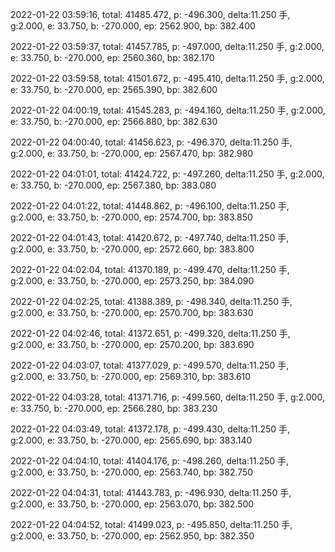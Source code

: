 2022-01-22 03:59:16, total: 41485.472, p: -496.300, delta:11.250 手, g:2.000, e: 33.750, b: -270.000, ep: 2562.900, bp: 382.400

2022-01-22 03:59:37, total: 41457.785, p: -497.000, delta:11.250 手, g:2.000, e: 33.750, b: -270.000, ep: 2560.360, bp: 382.170

2022-01-22 03:59:58, total: 41501.672, p: -495.410, delta:11.250 手, g:2.000, e: 33.750, b: -270.000, ep: 2565.390, bp: 382.600

2022-01-22 04:00:19, total: 41545.283, p: -494.160, delta:11.250 手, g:2.000, e: 33.750, b: -270.000, ep: 2566.880, bp: 382.630

2022-01-22 04:00:40, total: 41456.623, p: -496.370, delta:11.250 手, g:2.000, e: 33.750, b: -270.000, ep: 2567.470, bp: 382.980

2022-01-22 04:01:01, total: 41424.722, p: -497.260, delta:11.250 手, g:2.000, e: 33.750, b: -270.000, ep: 2567.380, bp: 383.080

2022-01-22 04:01:22, total: 41448.862, p: -496.100, delta:11.250 手, g:2.000, e: 33.750, b: -270.000, ep: 2574.700, bp: 383.850

2022-01-22 04:01:43, total: 41420.672, p: -497.740, delta:11.250 手, g:2.000, e: 33.750, b: -270.000, ep: 2572.660, bp: 383.800

2022-01-22 04:02:04, total: 41370.189, p: -499.470, delta:11.250 手, g:2.000, e: 33.750, b: -270.000, ep: 2573.250, bp: 384.090

2022-01-22 04:02:25, total: 41388.389, p: -498.340, delta:11.250 手, g:2.000, e: 33.750, b: -270.000, ep: 2570.700, bp: 383.630

2022-01-22 04:02:46, total: 41372.651, p: -499.320, delta:11.250 手, g:2.000, e: 33.750, b: -270.000, ep: 2570.200, bp: 383.690

2022-01-22 04:03:07, total: 41377.029, p: -499.570, delta:11.250 手, g:2.000, e: 33.750, b: -270.000, ep: 2569.310, bp: 383.610

2022-01-22 04:03:28, total: 41371.716, p: -499.560, delta:11.250 手, g:2.000, e: 33.750, b: -270.000, ep: 2566.280, bp: 383.230

2022-01-22 04:03:49, total: 41372.178, p: -499.430, delta:11.250 手, g:2.000, e: 33.750, b: -270.000, ep: 2565.690, bp: 383.140

2022-01-22 04:04:10, total: 41404.176, p: -498.260, delta:11.250 手, g:2.000, e: 33.750, b: -270.000, ep: 2563.740, bp: 382.750

2022-01-22 04:04:31, total: 41443.783, p: -496.930, delta:11.250 手, g:2.000, e: 33.750, b: -270.000, ep: 2563.070, bp: 382.500

2022-01-22 04:04:52, total: 41499.023, p: -495.850, delta:11.250 手, g:2.000, e: 33.750, b: -270.000, ep: 2562.950, bp: 382.350
